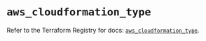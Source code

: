 # `aws_cloudformation_type`

Refer to the Terraform Registry for docs: [`aws_cloudformation_type`](https://registry.terraform.io/providers/hashicorp/aws/5.98.0/docs/resources/cloudformation_type).
